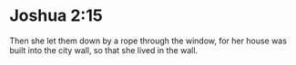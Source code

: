 # Joshua 2:15

Then she let them down by a rope through the window, for her house was built into the city wall, so that she lived in the wall.
